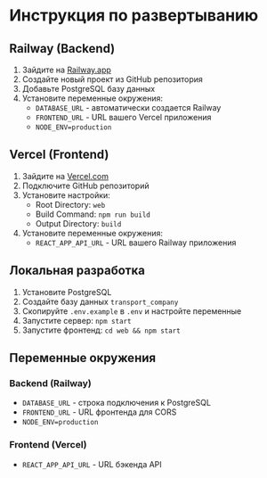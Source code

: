 # Инструкция по развертыванию

## Railway (Backend)

1. Зайдите на [Railway.app](https://railway.app)
2. Создайте новый проект из GitHub репозитория
3. Добавьте PostgreSQL базу данных
4. Установите переменные окружения:
   - `DATABASE_URL` - автоматически создается Railway
   - `FRONTEND_URL` - URL вашего Vercel приложения
   - `NODE_ENV=production`

## Vercel (Frontend)

1. Зайдите на [Vercel.com](https://vercel.com)
2. Подключите GitHub репозиторий
3. Установите настройки:
   - Root Directory: `web`
   - Build Command: `npm run build`
   - Output Directory: `build`
4. Установите переменные окружения:
   - `REACT_APP_API_URL` - URL вашего Railway приложения

## Локальная разработка

1. Установите PostgreSQL
2. Создайте базу данных `transport_company`
3. Скопируйте `.env.example` в `.env` и настройте переменные
4. Запустите сервер: `npm start`
5. Запустите фронтенд: `cd web && npm start`

## Переменные окружения

### Backend (Railway)

- `DATABASE_URL` - строка подключения к PostgreSQL
- `FRONTEND_URL` - URL фронтенда для CORS
- `NODE_ENV=production`

### Frontend (Vercel)

- `REACT_APP_API_URL` - URL бэкенда API
